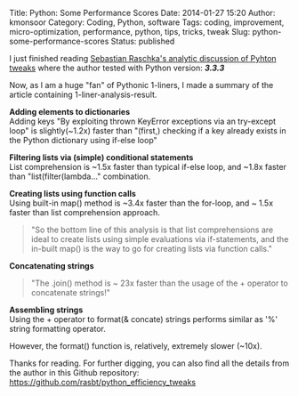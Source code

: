Title: Python: Some Performance Scores
Date: 2014-01-27 15:20
Author: kmonsoor
Category: Coding, Python, software
Tags: coding, improvement, micro-optimization, performance, python, tips, tricks, tweak
Slug: python-some-performance-scores
Status: published

I just finished reading [Sebastian Raschka's analytic discussion of
Pyhton
tweaks](http://sebastianraschka.com/Articles/2014_python_performance_tweaks.html "Sebastian Raschka's analytic discussion of Pyhton tweaks") where
the author tested with Python version: ***3.3.3***

Now, as I am a huge "fan" of Pythonic 1-liners, I made a summary of the
article containing 1-liner-analysis-result.

**Adding elements to dictionaries**  
Adding keys "By exploiting thrown KeyError exceptions via an try-except
loop" is slightly(\~1.2x) faster than "(first,) checking if a key
already exists in the Python dictionary using if-else loop"

<!--more-->

**Filtering lists via (simple) conditional statements**  
List comprehension is \~1.5x faster than typical if-else loop, and
\~1.8x faster than "list(filter(lambda..." combination.

**Creating lists using function calls**  
Using built-in map() method is \~3.4x faster than the for-loop, and \~
1.5x faster than list comprehension approach.

> "So the bottom line of this analysis is that list comprehensions are
> ideal to create lists using simple evaluations via if-statements, and
> the in-built map() is the way to go for creating lists via function
> calls."

**Concatenating strings**

> "The .join() method is \~ 23x faster than the usage of the + operator
> to concatenate strings!"

**Assembling strings**  
Using the + operator to format(& concate) strings performs similar as
'%' string formatting operator.

However, the format() function is, relatively, extremely slower (\~10x).

Thanks for reading. For further digging, you can also find all the
details from the author in this Github repository:
<https://github.com/rasbt/python_efficiency_tweaks>
